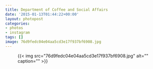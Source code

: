 ```yaml
---
title: Department of Coffee and Social Affairs
date: '2015-01-13T01:44:22+00:00'
layout: photopost
categories:
- photos
- instagram
tags: []
image: 76d9fedc04e04aa5cd3e17f937bf6908.jpg
---
```


<figure class="photo photo--square">
  {{< img src="76d9fedc04e04aa5cd3e17f937bf6908.jpg" alt="" caption="" >}}

</figure>




